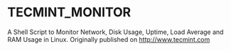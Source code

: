 # TECMINT_MONITOR
A Shell Script to Monitor Network, Disk Usage, Uptime, Load Average and RAM Usage in Linux. Originally published on http://www.tecmint.com
